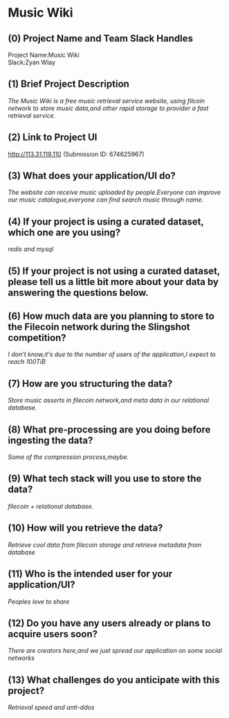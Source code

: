 # Music Wiki

## (0) Project Name and Team Slack Handles

Project Name:Music Wiki  
Slack:Zyan Wlay

## (1) Brief Project Description

*The Music Wiki is a free music retrieval service website, using filcoin network to store music data,and other rapid storage to provider a fast retrieval service.*

## (2) Link to Project UI

http://113.31.119.110
(Submission ID: 674625967)

## (3) What does your application/UI do?

*The website can receive music uploaded by people.Everyone can improve our music catalogue,everyone can find search music through name.*

## (4) If your project is using a curated dataset, which one are you using?

*redis and mysql*

## (5) If your project is not using a curated dataset, please tell us a little bit more about your data by answering the questions below.


## (6) How much data are you planning to store to the Filecoin network during the Slingshot competition?

*I don't know,it's due to the number of users of the application,I expect to reach 100TiB*

## (7) How are you structuring the data?

*Store music asserts in filecoin network,and meta data in our relational database.*

## (8) What pre-processing are you doing before ingesting the data?

*Some of the compression process,maybe.*

## (9)  What tech stack will you use to store the data?

*filecoin + relational database.*

## (10) How will you retrieve the data?

*Retrieve cool data from filecoin storage and retrieve metadata from database*

## (11) Who is the intended user for your application/UI?

*Peoples love to share*

## (12) Do you have any users already or plans to acquire users soon?

*There are creators here,and we just spread our application on some social networks*

## (13) What challenges do you anticipate with this project?

*Retrieval speed and anti-ddos*
